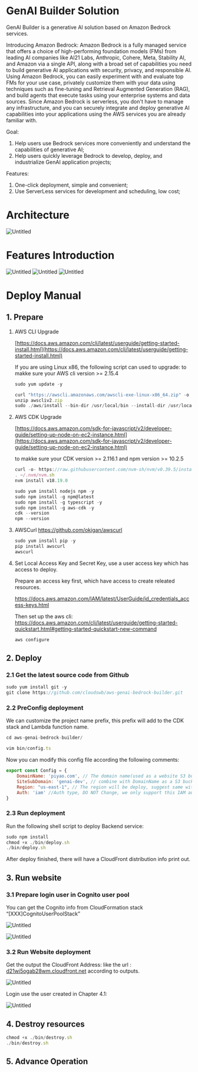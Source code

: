 # GenAI Builder Solution

GenAI Builder is a generative AI solution based on Amazon Bedrock services.

Introducing Amazon Bedrock:
Amazon Bedrock is a fully managed service that offers a choice of high-performing foundation models (FMs) from leading AI companies like AI21 Labs, Anthropic, Cohere, Meta, Stability AI, and Amazon via a single API, along with a broad set of capabilities you need to build generative AI applications with security, privacy, and responsible AI. Using Amazon Bedrock, you can easily experiment with and evaluate top FMs for your use case, privately customize them with your data using techniques such as fine-tuning and Retrieval Augmented Generation (RAG), and build agents that execute tasks using your enterprise systems and data sources. Since Amazon Bedrock is serverless, you don't have to manage any infrastructure, and you can securely integrate and deploy generative AI capabilities into your applications using the AWS services you are already familiar with.


Goal:
1. Help users use Bedrock services more conveniently and understand the capabilities of generative AI;
2. Help users quickly leverage Bedrock to develop, deploy, and industrialize GenAI application projects;


Features:
1. One-click deployment, simple and convenient;
2. Use ServerLess services for development and scheduling, low cost;

# Architecture

![Untitled](readmefiles/Untitled.png)

# Features Introduction

![Untitled](readmefiles/snapshot1.gif)
![Untitled](readmefiles/snapshot2.gif)
![Untitled](readmefiles/snapshot3.gif)

# Deploy Manual

## 1. Prepare

1. AWS CLI Upgrade
    
    [https://docs.aws.amazon.com/cli/latest/userguide/getting-started-install.html](https://docs.aws.amazon.com/cli/latest/userguide/getting-started-install.html)

    If you are using Linux x86, the following script can used to upgrade:
    to makke sure your AWS cli version >= 2.15.4
    ```jsx
    sudo yum update -y

    curl "https://awscli.amazonaws.com/awscli-exe-linux-x86_64.zip" -o "awscliv2.zip"
    unzip awscliv2.zip
    sudo ./aws/install --bin-dir /usr/local/bin --install-dir /usr/local/aws-cli --update
    ```
2. AWS CDK Upgrade
    
    [https://docs.aws.amazon.com/sdk-for-javascript/v2/developer-guide/setting-up-node-on-ec2-instance.html](https://docs.aws.amazon.com/sdk-for-javascript/v2/developer-guide/setting-up-node-on-ec2-instance.html)

    to makke sure your CDK version >= 2.116.1 and npm version >= 10.2.5
    
    ```jsx
    curl -o- https://raw.githubusercontent.com/nvm-sh/nvm/v0.39.5/install.sh | bash
    . ~/.nvm/nvm.sh
    nvm install v18.19.0

    sudo yum install nodejs npm -y
    sudo npm install -g npm@latest
    sudo npm install -g typescript -y
    sudo npm install -g aws-cdk -y
    cdk --version
    npm --version
    ```
3.  AWSCurl
    https://github.com/okigan/awscurl

    ```jsx
    sudo yum install pip -y
    pip install awscurl
    awscurl
    ```

4. Set Local Access Key and Secret Key, use a user access key which has access to deploy.
    
    Prepare an access key first, which have access to create releated resources.

    https://docs.aws.amazon.com/IAM/latest/UserGuide/id_credentials_access-keys.html

    Then set up the aws cli:
    https://docs.aws.amazon.com/cli/latest/userguide/getting-started-quickstart.html#getting-started-quickstart-new-command

    ```jsx
    aws configure
    ```
    


## 2. Deploy

### 2.1 Get the latest source code from Github

```jsx
sudo yum install git -y
git clone https://github.com/cloudswb/aws-genai-bedrock-builder.git
```

### 2.2 PreConfig deployment

We can customize the project name prefix, this prefix will add to the CDK stack and Lambda function name.

```jsx
cd aws-genai-bedrock-builder/
```

```jsx
vim bin/config.ts
```

Now you can modify this config file according the following comments:

```jsx
export const Config = {
    DomainName: 'piyao.com', // The domain name(used as a website S3 bucket with SiteSubDomain
    SiteSubDomain: 'genai-dev', // combine with DomainName as a S3 bucket name
    Region: "us-east-1", // The region will be deploy, suggest same with aws cli credentional setting.
    Auth: 'iam' //Auth type, DO NOT Change, we only support this IAM auth type currently.
}
```

### 2.3 Run deployment

Run the following shell script to deploy Backend service:

```jsx
sudo npm install
chmod +x ./bin/deploy.sh
./bin/deploy.sh
```

After deploy finished, there will have a CloudFront distribution info print out.


## 3. Run website

### 3.1 Prepare login user in Cognito user pool

You can get the Cognito info from CloudFormation stack “[XXX]CognitoUserPoolStack”

![Untitled](readmefiles/Untitled%204.png)

![Untitled](readmefiles/Untitled%205.png)



### 3.2 Run Website deployment

Get the output the CloudFront Address: like the url : [d21wi5ogab28wm.cloudfront.net](http://d21wi5ogab28wm.cloudfront.net/) according to outputs.

![Untitled](readmefiles/Untitled%207.png)

Login use the user created in Chapter 4.1:

![Untitled](readmefiles/Untitled%208.png)



## 4. Destroy resources
```jsx
chmod +x ./bin/destroy.sh
./bin/destroy.sh 
```

## 5. Advance Operation

<!-- ### 5.1 Change the project name to deploy multiple  -->